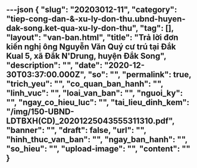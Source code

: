 ---json
{
    "slug": "20203012-11",
    "category": "tiep-cong-dan-&-xu-ly-don-thu.ubnd-huyen-dak-song.ket-qua-xu-ly-don-thu",
    "tag": [],
    "layout": "van-ban.html",
    "title": "Trả lời đơn kiến nghị ông Nguyễn Văn Quý cư trú tại Đắk Kual 5, xã Đắk N'Drung, huyện Đắk Song",
    "description": "",
    "date": "2020-12-30T03:37:00.000Z",
    "so": "",
    "permalink": true,
    "trich_yeu": "",
    "co_quan_ban_hanh": "",
    "linh_vuc": "",
    "loai_van_ban": "",
    "nguoi_ky": "",
    "ngay_co_hieu_luc": "",
    "tai_lieu_dinh_kem": "/img/150-UBND-LDTBXH(CD)_20201225043555311310.pdf",
    "banner": "",
    "draft": false,
    "url": "",
    "hinh_thuc_van_ban": "",
    "ngay_ban_hanh": "",
    "so_hieu": "",
    "upload-image": "",
    "__content__": ""
}
---
